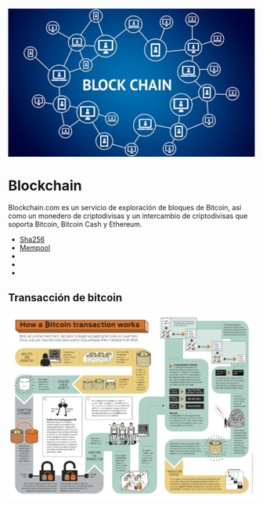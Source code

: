 ![](Documentos/Imagenes/Blockchain.jpg)
# Blockchain
Blockchain.com es un servicio de exploración de bloques de Bitcoin, así como un monedero de criptodivisas y un intercambio de criptodivisas que soporta Bitcoin, Bitcoin Cash y Ethereum.

* [Sha256](https://emn178.github.io/online-tools/sha256.html)
* [Mempool](https://mempool.space/es/)
* []()
* []()
* []()

## Transacción de bitcoin
![](Documentos/Imagenes/Transaccion+de+bitcoin.png)